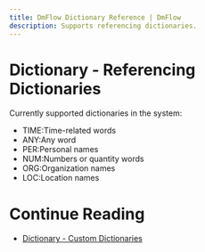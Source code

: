 ```yaml
---
title: DmFlow Dictionary Reference | DmFlow
description: Supports referencing dictionaries.
---
```



# Dictionary - Referencing Dictionaries

Currently supported dictionaries in the system:
- TIME:Time-related words
- ANY:Any word
- PER:Personal names
- NUM:Numbers or quantity words
- ORG:Organization names
- LOC:Location names

# Continue Reading
- [Dictionary - Custom Dictionaries](../../tutorials/docs/custom-dicts.html)

